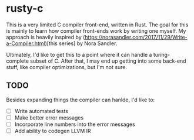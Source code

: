 # rusty-c

This is a very limited C compiler front-end, written in Rust.
The goal for this is mainly to learn how compiler front-ends work by writing
one myself. My approach is heavily inspired by 
(https://norasandler.com/2017/11/29/Write-a-Compiler.html)[this series]
by Nora Sandler.

Ultimately, I'd like to get this to a point where it can handle a
turing-complete subset of C. After that, I may end up getting into some
back-end stuff, like compiler optimizations, but I'm not sure.

## TODO
Besides expanding things the compiler can hanlde, I'd like to:

- [ ] Write automated tests
- [ ] Make better error messages
- [ ] Incorporate line numbers into the error messages
- [ ] Add ability to codegen LLVM IR
